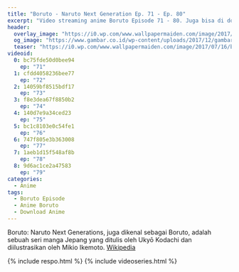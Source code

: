 ```yaml
---
title: "Boruto - Naruto Next Generation Ep. 71 - Ep. 80"
excerpt: "Video streaming anime Boruto Episode 71 - 80. Juga bisa di download langsung"
header:
  overlay_image: "https://i0.wp.com/www.wallpapermaiden.com/image/2017/07/16/boruto-uzumaki-naruto-akatsuki-scar-katana-anime-16798.png"
  og_image: "https://www.gambar.co.id/wp-content/uploads/2017/12/gambar-boruto-768x432.jpg"
  teaser: "https://i0.wp.com/www.wallpapermaiden.com/image/2017/07/16/boruto-uzumaki-naruto-akatsuki-scar-katana-anime-16798.png?resize=320,170"
videoid:
  0: bc75fde50d0bee94
    ep: "71"
  1: cfdd4058236bee77
    ep: "72"
  2: 14059bf8515bdf17
    ep: "73"
  3: f8e3dea67f8850b2
    ep: "74"
  4: 140d7e9a34ced23
    ep: "75"
  5: bc1c8103e0c54fe1
    ep: "76"
  6: 747f805e3b363008
    ep: "77"
  7: 1aeb1d15f548af8b
    ep: "78"
  8: 9d6ac1ce2a47583
    ep: "79"
categories:
  - Anime
tags:
  - Boruto Episode
  - Anime Boruto
  - Download Anime
---
```


Boruto: Naruto Next Generations, juga dikenal sebagai Boruto, adalah sebuah seri manga Jepang yang ditulis oleh Ukyō Kodachi dan diilustrasikan oleh Mikio Ikemoto. [Wikipedia](https://id.m.wikipedia.org/wiki/Boruto:_Naruto_Next_Generations)

{% include respo.html %}
{% include videoseries.html %}
